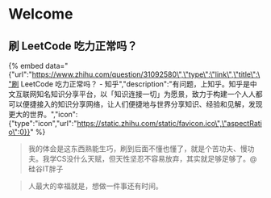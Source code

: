 # Welcome

## 刷 LeetCode 吃力正常吗？ 

{% embed data="{\"url\":\"https://www.zhihu.com/question/31092580\",\"type\":\"link\",\"title\":\"刷 LeetCode 吃力正常吗？ - 知乎\",\"description\":\"有问题，上知乎。知乎是中文互联网知名知识分享平台，以「知识连接一切」为愿景，致力于构建一个人人都可以便捷接入的知识分享网络，让人们便捷地与世界分享知识、经验和见解，发现更大的世界。\",\"icon\":{\"type\":\"icon\",\"url\":\"https://static.zhihu.com/static/favicon.ico\",\"aspectRatio\":0}}" %}

> 我的体会是这东西熟能生巧，刷到后面不懂也懂了，就是个苦功夫、慢功夫。我学CS没什么天赋，但天性坚忍不容易放弃，其实就足够足够了。@硅谷IT胖子

> 人最大的幸福就是，想做一件事还有时间。



